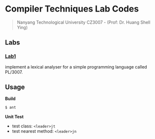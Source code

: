 # Compiler Techniques Lab Codes

> Nanyang Technological University
> CZ3007 - (Prof: Dr. Huang Shell Ying)

## Labs

### [Lab1](./Lab1)

implement a lexical analyser for a simple programming language called PL/3007.

## Usage

**Build**

```sh
$ ant
```

**Unit Test**

* test class: `<leader>jt`
* test nearest method: `<leader>jn`
